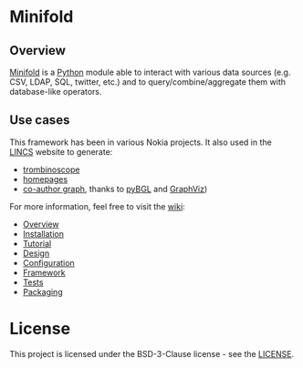 # Minifold

## Overview

[Minifold](https://github.com/nokia/minifold.git) is a [Python](http://python.org/) module able to interact with various data sources (e.g. CSV, LDAP, SQL, twitter, etc.) and to query/combine/aggregate them with database-like operators.

## Use cases

This framework has been in various Nokia projects. It also used in the [LINCS](https://www.lincs.fr) website to generate:

* [trombinoscope](https://www.lincs.fr/people/)
* [homepages](https://www.lincs.fr/people/?more=marc_olivier_buob)
* [co-author graph](https://www.lincs.fr/research/lincs-graph/), thanks to [pyBGL](https://github.com/nokia/pybgl.git) and [GraphViz](http://graphviz.org/))

For more information, feel free to visit the [wiki](https://github.com/nokia/minifold/wiki):

* [Overview](https://github.com/nokia/minifold/wiki/Overview)
* [Installation](https://github.com/nokia/minifold/wiki/Installation)
* [Tutorial](https://github.com/nokia/minifold/wiki/Tutorial)
* [Design](https://github.com/nokia/minifold/wiki/Design)
* [Configuration](https://github.com/nokia/minifold/wiki/Configuration)
* [Framework](https://github.com/nokia/minifold/wiki/Framework)
* [Tests](https://github.com/nokia/minifold/wiki/Tests)
* [Packaging](https://github.com/nokia/minifold/wiki/Packaging)

# License

This project is licensed under the BSD-3-Clause license - see the [LICENSE](https://github.com/nokia/minifold/blob/master/LICENSE).
